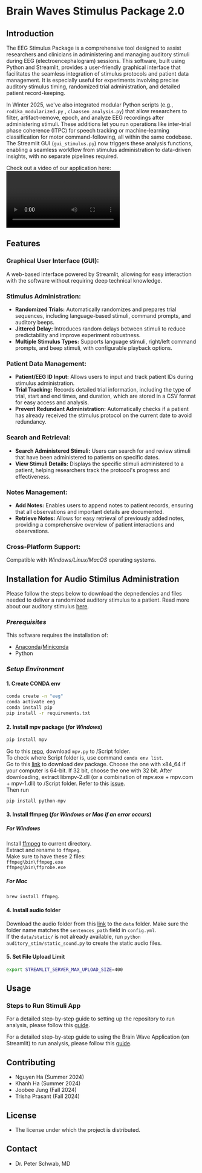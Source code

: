 # Brain Waves Stimulus Package 2.0

## Introduction
The EEG Stimulus Package is a comprehensive tool designed to assist researchers and clinicians in administering and managing auditory stimuli during EEG (electroencephalogram) sessions. This software, built using Python and Streamlit, provides a user-friendly graphical interface that facilitates the seamless integration of stimulus protocols and patient data management. It is especially useful for experiments involving precise auditory stimulus timing, randomized trial administration, and detailed patient record-keeping.

In Winter 2025, we've also integrated modular Python scripts (e.g., `rodika_modularized.py` , `claassen_analysis.py`) that allow researchers to filter, artifact-remove, epoch, and analyze EEG recordings after administering stimuli. These additions let you run operations like inter-trial phase coherence (ITPC) for speech tracking or machine-learning classification for motor command-following, all within the same codebase. The Streamlit GUI (`gui_stimulus.py`) now triggers these analysis functions, enabling a seamless workflow from stimulus administration to data-driven insights, with no separate pipelines required.

Check out a video of our application here:
<video src="https://github.com/user-attachments/assets/fcf604e9-d5cf-4985-b3c2-1fb92a1c226c" width="300" />

## Features
### Graphical User Interface (GUI):
A web-based interface powered by Streamlit, allowing for easy interaction with the software without requiring deep technical knowledge.

### Stimulus Administration:

- **Randomized Trials:** Automatically randomizes and prepares trial sequences, including language-based stimuli, command prompts, and auditory beeps.  
- **Jittered Delay:** Introduces random delays between stimuli to reduce predictability and improve experiment robustness.  
- **Multiple Stimulus Types:** Supports language stimuli, right/left command prompts, and beep stimuli, with configurable playback options.

### Patient Data Management:

- **Patient/EEG ID Input:** Allows users to input and track patient IDs during stimulus administration.  
- **Trial Tracking:** Records detailed trial information, including the type of trial, start and end times, and duration, which are stored in a CSV format for easy access and analysis.  
- **Prevent Redundant Administration:** Automatically checks if a patient has already received the stimulus protocol on the current date to avoid redundancy.

### Search and Retrieval:

- **Search Administered Stimuli:** Users can search for and review stimuli that have been administered to patients on specific dates.  
- **View Stimuli Details:** Displays the specific stimuli administered to a patient, helping researchers track the protocol's progress and effectiveness.

### Notes Management:

- **Add Notes:** Enables users to append notes to patient records, ensuring that all observations and important details are documented.  
- **Retrieve Notes:** Allows for easy retrieval of previously added notes, providing a comprehensive overview of patient interactions and observations.

### Cross-Platform Support:
Compatible with *Windows/Linux/MacOS* operating systems.

## Installation for Audio Stimilus Administration
Please follow the steps below to download the depnedencies and files needed to deliver a randomized auditory stimulus to a patient. Read more about our auditory stimulus [here](https://github.com/EEG-project-capstone/brain-waves-2.0/blob/main/doc/EEG-TBI_AuditoryStimulusDetails.pdf).

### *Prerequisites*
This software requires the installation of:
* [Anaconda](https://docs.anaconda.com/anaconda/install/)/[Miniconda](https://docs.anaconda.com/miniconda/)
* Python
### *Setup Environment*
#### 1. Create CONDA env
```bash
conda create -n "eeg"
conda activate eeg
conda install pip
pip install -r requirements.txt
```

#### 2. Install mpv package (*for Windows*)
```bash
pip install mpv
```
Go to this [repo](https://github.com/jaseg/python-mpv), download `mpv.py` to /Script folder.    
To check where Script folder is, use command `conda env list`.    
Go to this [link](https://sourceforge.net/projects/mpv-player-windows/) to download dev package.
Choose the one with x84_64 if your computer is 64-bit. If 32 bit, choose the one with 32 bit.
After downloading, extract libmpv-2.dll (or a combination of mpv.exe + mpv.com + mpv-1.dll) to /Script folder. Refer to this [issue](https://github.com/jaseg/python-mpv/issues/60#issuecomment-352719773).    
Then run
```bash
pip install python-mpv
```
#### 3. Install ffmpeg (*for Windows or Mac if an error occurs*)
##### For Windows
Install [ffmpeg](https://github.com/BtbN/FFmpeg-Builds/releases) to current directory.    
Extract and rename to `ffmpeg`.    
Make sure to have these 2 files:    
`ffmpeg\bin\ffmpeg.exe`    
`ffmpeg\bin\ffprobe.exe`

##### For Mac
`brew install ffmpeg`.

#### 4. Install audio folder
Download the audio folder from this [link](https://drive.google.com/drive/folders/1VktnddvsY1kFihuCpRO4GKf7Z4wXVKIa) 
to the `data` folder. Make sure the folder name matches the `sentences_path` field in `config.yml`.    
If the `data/static/` is not already available, run `python auditory_stim/static_sound.py`
to create the static audio files. 

#### 5. Set File Upload Limit
```bash
export STREAMLIT_SERVER_MAX_UPLOAD_SIZE=400
```

## Usage
### Steps to Run Stimuli App
For a detailed step-by-step guide to setting up the repository to run analysis, please follow this [guide](https://github.com/EEG-project-capstone/brain-waves-2.0/blob/main/doc/Brain%20Waves%20Repository%20Step-by-Step%20Guide.pdf).

For a detailed step-by-step guide to using the Brain Wave Application (on Streamlit) to run analysis, please follow this [guide](https://github.com/EEG-project-capstone/brain-waves-2.0/blob/main/doc/Brain%20Waves%20Application%20Step-by-Step%20Guide.pdf).

## Contributing
- Nguyen Ha (Summer 2024)
- Khanh Ha (Summer 2024)
- Joobee Jung (Fall 2024)
- Trisha Prasant (Fall 2024)

## License
- The license under which the project is distributed.

## Contact
- Dr. Peter Schwab, MD
